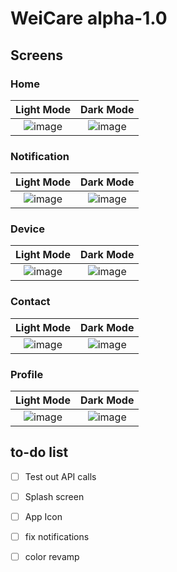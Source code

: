 # WeiCare alpha-1.0
## Screens
### Home

Light Mode         |  Dark Mode
:-------------------------:|:-------------------------:
![image](https://github.com/tr-ggr/WeiCare/assets/132801873/4bc0bd59-44bd-4e56-aa4c-f2f7cb0a2fce) |  ![image](https://github.com/tr-ggr/WeiCare/assets/132801873/99e7bdf3-32c7-4eb0-9c91-c8c5218c1d97)


### Notification

Light Mode         |  Dark Mode
:-------------------------:|:-------------------------:
![image](https://github.com/tr-ggr/WeiCare/assets/132801873/369c76c3-4b79-4db6-bb47-69e71dad6dad) |  ![image](https://github.com/tr-ggr/WeiCare/assets/132801873/20cb9ef4-eb0b-4b55-b83d-1af38c08bc3b)


### Device

Light Mode         |  Dark Mode
:-------------------------:|:-------------------------:
![image](https://github.com/tr-ggr/WeiCare/assets/132801873/952f6ddf-efb1-419a-9e36-4c4b19b80911) |  ![image](https://github.com/tr-ggr/WeiCare/assets/132801873/29240166-3ad5-4e75-953d-ffdcdf04518a)

### Contact

Light Mode         |  Dark Mode
:-------------------------:|:-------------------------:
![image](https://github.com/tr-ggr/WeiCare/assets/132801873/f174547d-f780-4129-b436-ce16567d2670) |  ![image](https://github.com/tr-ggr/WeiCare/assets/132801873/a3b190ce-a6da-47a2-ac94-67d28425d16e)


### Profile

Light Mode         |  Dark Mode
:-------------------------:|:-------------------------:
![image](https://github.com/tr-ggr/WeiCare/assets/132801873/b80fca3f-468c-4a47-ad07-0b9b33619074) |  ![image](https://github.com/tr-ggr/WeiCare/assets/132801873/fc8d2c83-1c2a-423d-a657-aec54c11e85f)


## to-do list
  - [ ] Test out API calls
  - [ ] Splash screen
  - [ ] App Icon
  - [ ] fix notifications
  - [ ] color revamp


        
